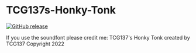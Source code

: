 # TCG137s-Honky-Tonk

<a href="https://github.com/TCG137/TCG137s-Honky-Tonk/releases"><img src="https://please.eat-shit.today/TCG137/X1t83ACY" alt="GitHub release"></a>

If you use the soundfont please credit me:
TCG137's Honky Tonk created by TCG137 Copyright 2022 
